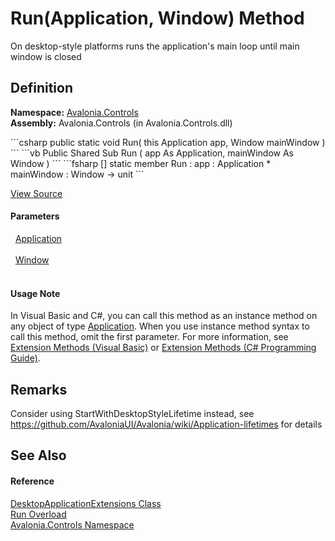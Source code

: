 # Run(Application, Window) Method


On desktop-style platforms runs the application's main loop until main window is closed



## Definition
**Namespace:** <a href="N_Avalonia_Controls">Avalonia.Controls</a>  
**Assembly:** Avalonia.Controls (in Avalonia.Controls.dll)

<Tabs groupId="api-code-preview">
<TabItem value="csharp" label="C#">
```csharp
public static void Run(
	this Application app,
	Window mainWindow
)
```
</TabItem>
<TabItem value="vb" label="VB">
```vb
<ExtensionAttribute>
Public Shared Sub Run ( 
	app As Application,
	mainWindow As Window
)
```
</TabItem>
<TabItem value="fsharp" label="F#">
```fsharp
[<ExtensionAttribute>]
static member Run : 
        app : Application * 
        mainWindow : Window -> unit 
```
</TabItem>
</Tabs>



<a href="https://github.com/AvaloniaUI/Avalonia/tree/master/src/Avalonia.Controls/DesktopApplicationExtensions.cs#L33" title="View the source code">View Source</a>



#### Parameters
<dl><dt>  <a href="T_Avalonia_Application">Application</a></dt><dd> </dd><dt>  <a href="T_Avalonia_Controls_Window">Window</a></dt><dd> </dd></dl>

#### Usage Note
In Visual Basic and C#, you can call this method as an instance method on any object of type <a href="T_Avalonia_Application">Application</a>. When you use instance method syntax to call this method, omit the first parameter. For more information, see <a href="https://docs.microsoft.com/dotnet/visual-basic/programming-guide/language-features/procedures/extension-methods" target="_blank" rel="noopener noreferrer">Extension Methods (Visual Basic)</a> or <a href="https://docs.microsoft.com/dotnet/csharp/programming-guide/classes-and-structs/extension-methods" target="_blank" rel="noopener noreferrer">Extension Methods (C# Programming Guide)</a>.

## Remarks
Consider using StartWithDesktopStyleLifetime instead, see https://github.com/AvaloniaUI/Avalonia/wiki/Application-lifetimes for details

## See Also


#### Reference
<a href="T_Avalonia_Controls_DesktopApplicationExtensions">DesktopApplicationExtensions Class</a>  
<a href="Overload_Avalonia_Controls_DesktopApplicationExtensions_Run">Run Overload</a>  
<a href="N_Avalonia_Controls">Avalonia.Controls Namespace</a>  

